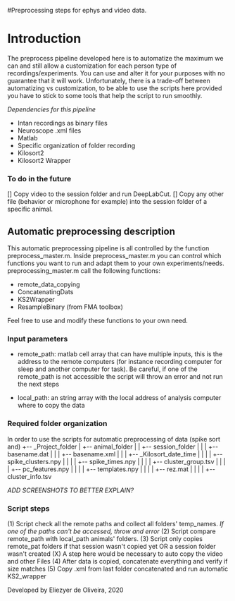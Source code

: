 #Preprocessing steps for ephys and video data.

# Introduction
 The preprocess pipeline developed here is to automatize the maximum we can and still allow a customization for each person type of recordings/experiments. You can use and alter it for your purposes with no guarantee that it will work.
 Unfortunately, there is a trade-off between automatizing vs customization, to be able to use the scripts here provided you have to stick to some tools that help the script to run smoothly.

*Dependencies for this pipeline*
- Intan recordings as binary files
- Neuroscope .xml files
- Matlab
- Specific organization of folder recording
- Kilosort2
- Kilosort2 Wrapper



### To do in the future
  [] Copy video to the session folder and run DeepLabCut.
  [] Copy any other file (behavior or microphone for example) into the session folder of a specific animal.

## Automatic preprocessing description
This automatic preprocessing pipeline is all controlled by the function preprocess_master.m. Inside preprocess_master.m you can control which functions you want to run and adapt them to your own experiments/needs. preprocessing_master.m call the following functions:

- remote_data_copying
- ConcatenatingDats
- KS2Wrapper
- ResampleBinary (from FMA toolbox)

Feel free to use and modify these functions to your own need.

### Input parameters
  - remote_path: matlab cell array that can have multiple inputs, this is the address to the remote computers (for instance recording computer for sleep and another computer for task). Be careful, if one of the remote_path is not accessible the script will throw an error and not run the next steps

  - local_path: an string array with the local address of analysis computer where to copy the data

### Required folder organization

 In order to use the scripts for automatic preprocessing of data (spike sort and)
  +-- _Project_folder
  |     +-- animal_folder
  |     |   +-- session_folder
  |     |   |   +-- basename.dat
  |     |   |   +-- basename.xml
  |     |   |   +-- _Kilosort_date_time
  |     |   |   |   +-- spike_clusters.npy
  |     |   |   |   +-- spike_times.npy
  |     |   |   |   +-- cluster_group.tsv
  |     |   |   |   +-- pc_features.npy
  |     |   |   |   +-- templates.npy
  |     |   |   |   +-- rez.mat
  |     |   |   |   +-- cluster_info.tsv

 *ADD SCREENSHOTS TO BETTER EXPLAIN?*

### Script steps

(1) Script check all the remote paths and collect all folders' temp_names. *If one of the paths can't be accessed, throw and error*
(2) Script compare remote_path with local_path animals' folders.
(3) Script only copies remote_pat folders if that session wasn't copied yet OR a session folder wasn't created
(X) A step here would be necessary to auto copy the video and other Files
(4) After data is copied, concatenate everything and verify if size matches
(5) Copy .xml from last folder concatenated and run automatic KS2_wrapper

Developed by Eliezyer de Oliveira, 2020
